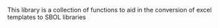 This library is a collection of functions to aid in the conversion of excel templates to SBOL libraries